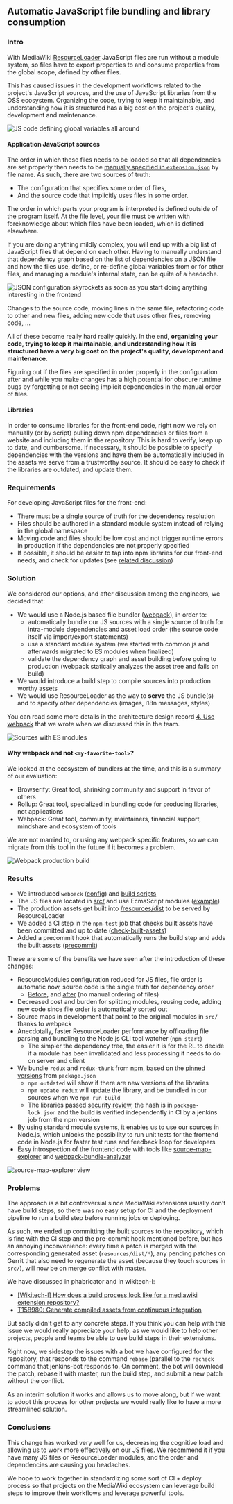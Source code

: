 ## Automatic JavaScript file bundling and library consumption

### Intro

With MediaWiki [ResourceLoader][] JavaScript files are run without a module
system, so files have to export properties to and consume properties from the
global scope, defined by other files.

This has caused issues in the development workflows related to the project's
JavaScript sources, and the use of JavaScript libraries from the OSS ecosystem.
Organizing the code, trying to keep it maintainable, and understanding how it is
structured has a big cost on the project's quality, development and maintenance.

![JS code defining global variables all around](./01-globals.png)

#### Application JavaScript sources

The order in which these files needs to be loaded so that all dependencies are
set properly then needs to be [manually specified in
`extension.json`][scripts-order] by file name. As such, there are two sources of
truth:

* The configuration that specifies some order of files,
* And the source code that implicitly uses files in some order.

The order in which parts your program is interpreted is defined outside of the
program itself. At the file level, your file must be written with foreknowledge
about which files have been loaded, which is defined elsewhere.

If you are doing anything mildly complex, you will end up with a big list of
JavaScript files that depend on each other. Having to manually understand that
dependency graph based on the list of dependencies on a JSON file and how the
files use, define, or re-define global variables from or for other files, and
managing a module's internal state, can be quite of a headache.

![JSON configuration skyrockets as soon as you start doing anything interesting in the frontend](./01-resourcemodule-config.png)

Changes to the source code, moving lines in the same file, refactoring code to
other and new files, adding new code that uses other files, removing code, ...

All of these become really hard really quickly. In the end, **organizing your
code, trying to keep it maintainable, and understanding how it is structured
have a very big cost on the project's quality, development and maintenance**.

Figuring out if the files are specified in order properly in the configuration
after and while you make changes has a high potential for obscure runtime bugs
by forgetting or not seeing implicit dependencies in the manual order of files.

#### Libraries

In order to consume libraries for the front-end code, right now we rely on
manually (or by script) pulling down npm dependencies or files from a website
and including them in the repository. This is hard to verify, keep up to date,
and cumbersome. If necessary, it should be possible to specify dependencies with
the versions and have them be automatically included in the assets we serve from
a trustworthy source. It should be easy to check if the libraries are outdated,
and update them.

### Requirements

For developing JavaScript files for the front-end:

* There must be a single source of truth for the dependency resolution
* Files should be authored in a standard module system instead of relying in the
  global namespace
* Moving code and files should be low cost and not trigger runtime errors in
  production if the dependencies are not properly specified
* If possible, it should be easier to tap into npm libraries for our front-end
  needs, and check for updates (see [related discussion][t107561])

### Solution

We considered our options, and after discussion among the engineers, we decided
that:

* We would use a Node.js based file bundler ([webpack][]), in order to:
  * automatically bundle our JS sources with a single source of truth for
    intra-module dependencies and asset load order (the source code itself via
    import/export statements)
  * use a standard module system (we started with common.js and afterwards
    migrated to ES modules when finalized)
  * validate the dependency graph and asset building before going to production
    (webpack statically analyzes the asset tree and fails on build)
* We would introduce a build step to compile sources into production worthy
  assets
* We would use ResourceLoader as the way to **serve** the JS bundle(s) and to
  specify other dependencies (images, i18n messages, styles)

You can read some more details in the architecture design record [4. Use
webpack][use-webpack] that we wrote when we discussed this in the team.

![Sources with ES modules](./01-sources-with-esmodules.png)

#### Why webpack and not `<my-favorite-tool>`?

We looked at the ecosystem of bundlers at the time, and this is a summary of our
evaluation:

* Browserify: Great tool, shrinking community and support in favor of others
* Rollup: Great tool, specialized in bundling code for producing libraries, not
  applications
* Webpack: Great tool, community, maintainers, financial support, mindshare and
  ecosystem of tools

We are not married to, or using any webpack specific features, so we can migrate
from this tool in the future if it becomes a problem.

![Webpack production build](./01-webpack-build.gif)

### Results

* We introduced `webpack` ([config][webpack-config]) and [build scripts][]
* The JS files are located in [src/][src] and use EcmaScript modules
  ([example][es-modules-example])
* The production assets get built into [/resources/dist][dist] to be served by
  ResourceLoader
* We added a CI step in the `npm-test` job that checks built assets have been
  committed and up to date ([check-built-assets][check-built-assets])
* Added a precommit hook that automatically runs the build step and adds the
  built assets ([precommit][precommit])

These are some of the benefits we have seen after the introduction of these
changes:

* ResourceModules configuration reduced for JS files, file order is automatic
  now, source code is the single truth for dependency order
  * [Before][scripts-order], and [after][scripts-after] (no manual ordering of
    files)
* Decreased cost and burden for splitting modules, reusing code, adding new code
  since file order is automatically sorted out
* Source maps in development that point to the original modules in `src/` thanks
  to webpack
* Anecdotally, faster ResourceLoader performance by offloading file parsing and
  bundling to the Node.js CLI tool watcher (`npm start`)
  * The simpler the dependency tree, the easier it is for the RL to decide if a
    module has been invalidated and less processing it needs to do on server and
    client
* We bundle `redux` and `redux-thunk` from npm, based on the [pinned
  versions][redux-deps] from `package.json`
  * `npm outdated` will show if there are new versions of the libraries
  * `npm update redux` will update the library, and be bundled in our sources
    when we `npm run build`
  * The libraries passed [security review][redux-security], the hash is in
    `package-lock.json` and the build is verified independently in CI by a
    jenkins job from the npm version
* By using standard module systems, it enables us to use our sources in Node.js,
  which unlocks the possibility to run unit tests for the frontend code in
  Node.js for faster test runs and feedback loop for developers
* Easy introspection of the frontend code with tools like
  [source-map-explorer][] and [webpack-bundle-analyzer][]

![source-map-explorer view](./01-source-map-explorer.png)

### Problems

The approach is a bit controversial since MediaWiki extensions usually don't
have build steps, so there was no easy setup for CI and the deployment pipeline
to run a build step before running jobs or deploying.

As such, we ended up committing the built sources to the repository, which is
fine with the CI step and the pre-commit hook mentioned before, but has an
annoying inconvenience: every time a patch is merged with the corresponding
generated asset (`resources/dist/*`), any pending patches on Gerrit that also
need to regenerate the asset (because they touch sources in `src/`), will now be
on merge conflict with master.

We have discussed in phabricator and in wikitech-l:

* [[Wikitech-l] How does a build process look like for a mediawiki extension
  repository?][build-process-mail]
* [T158980: Generate compiled assets from continuous integration][t158980]

But sadly didn't get to any concrete steps. If you think you can help with this
issue we would really appreciate your help, as we would like to help other
projects, people and teams be able to use build steps in their extensions.

Right now, we sidestep the issues with a bot we have configured for the
repository, that responds to the command `rebase` (parallel to the `recheck`
command that jenkins-bot responds to. On comment, the bot will download the
patch, rebase it with master, run the build step, and submit a new patch without
the conflict.

As an interim solution it works and allows us to move along, but if we want to
adopt this process for other projects we would really like to have a more
streamlined solution.

### Conclusions

This change has worked very well for us, decreasing the cognitive load and
allowing us to work more effectively on our JS files. We recommend it if you
have many JS files or ResourceLoader modules, and the order and dependencies are
causing you headaches.

We hope to work together in standardizing some sort of CI + deploy process so
that projects on the MediaWiki ecosystem can leverage build steps to improve
their workflows and leverage powerful tools.

[resourceloader]: https://www.mediawiki.org/wiki/ResourceLoader
[t107561]: https://phabricator.wikimedia.org/T107561
[t158980]: https://phabricator.wikimedia.org/T158980
[build scripts]: https://github.com/wikimedia/mediawiki-extensions-Popups/blob/2ddf8a96d8df27d6b5e8b4dd8ef33581951db9fe/package.json#L4-L5
[build-process-mail]: https://lists.wikimedia.org/pipermail/wikitech-l/2017-June/088264.html
[check-built-assets]: https://github.com/wikimedia/mediawiki-extensions-Popups/blob/2ddf8a96d8df27d6b5e8b4dd8ef33581951db9fe/package.json#L11
[dist]: https://github.com/wikimedia/mediawiki-extensions-Popups/tree/2ddf8a96d8df27d6b5e8b4dd8ef33581951db9fe/resources/dist
[es-modules-example]: https://github.com/wikimedia/mediawiki-extensions-Popups/blob/2ddf8a96d8df27d6b5e8b4dd8ef33581951db9fe/src/actions.js#L5-L7
[precommit]: https://github.com/wikimedia/mediawiki-extensions-Popups/blob/2ddf8a96d8df27d6b5e8b4dd8ef33581951db9fe/package.json#L13
[redux-deps]: https://github.com/wikimedia/mediawiki-extensions-Popups/blob/2ddf8a96d8df27d6b5e8b4dd8ef33581951db9fe/package.json#L31-L32
[redux-security]: https://phabricator.wikimedia.org/T151902
[scripts-after]: https://github.com/wikimedia/mediawiki-extensions-Popups/blob/2ddf8a96d8df27d6b5e8b4dd8ef33581951db9fe/extension.json#L89-L90
[scripts-order]: https://github.com/wikimedia/mediawiki-extensions-Popups/blob/398ffb0e435f61133f6478f306ef266e147c9dea/extension.json#L75-L112
[src]: https://github.com/wikimedia/mediawiki-extensions-Popups/tree/2ddf8a96d8df27d6b5e8b4dd8ef33581951db9fe/src
[use-webpack]: https://github.com/wikimedia/mediawiki-extensions-Popups/blob/master/doc/adr/0004-use-webpack.md
[webpack-config]: https://github.com/wikimedia/mediawiki-extensions-Popups/blob/2ddf8a96d8df27d6b5e8b4dd8ef33581951db9fe/webpack.config.js
[webpack]: https://webpack.js.org/
[source-map-explorer]: https://www.npmjs.com/package/source-map-explorer
[webpack-bundle-analyzer]: https://www.npmjs.com/package/webpack-bundle-analyzer
